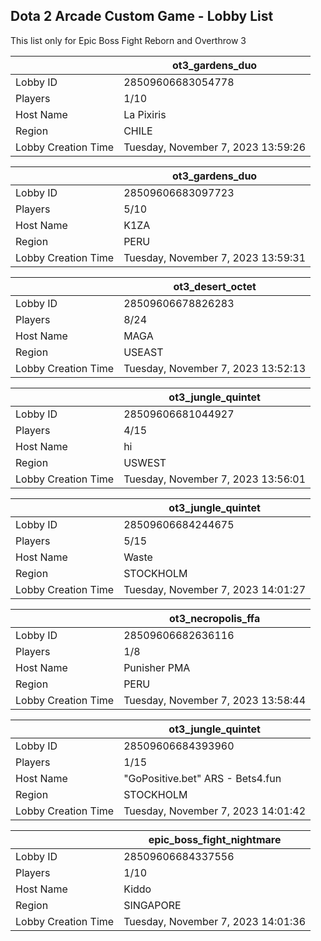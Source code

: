 ## Dota 2 Arcade Custom Game - Lobby List

This list only for Epic Boss Fight Reborn and Overthrow 3

|  | ot3_gardens_duo |
| ------ | ------ |
| Lobby ID | 28509606683054778 |
| Players | 1/10 |
| Host Name | La Pixiris |
| Region | CHILE |
| Lobby Creation Time | Tuesday, November 7, 2023 13:59:26 |


|  | ot3_gardens_duo |
| ------ | ------ |
| Lobby ID | 28509606683097723 |
| Players | 5/10 |
| Host Name | K1ZA |
| Region | PERU |
| Lobby Creation Time | Tuesday, November 7, 2023 13:59:31 |


|  | ot3_desert_octet |
| ------ | ------ |
| Lobby ID | 28509606678826283 |
| Players | 8/24 |
| Host Name | MAGA |
| Region | USEAST |
| Lobby Creation Time | Tuesday, November 7, 2023 13:52:13 |


|  | ot3_jungle_quintet |
| ------ | ------ |
| Lobby ID | 28509606681044927 |
| Players | 4/15 |
| Host Name | hi |
| Region | USWEST |
| Lobby Creation Time | Tuesday, November 7, 2023 13:56:01 |


|  | ot3_jungle_quintet |
| ------ | ------ |
| Lobby ID | 28509606684244675 |
| Players | 5/15 |
| Host Name | Waste |
| Region | STOCKHOLM |
| Lobby Creation Time | Tuesday, November 7, 2023 14:01:27 |


|  | ot3_necropolis_ffa |
| ------ | ------ |
| Lobby ID | 28509606682636116 |
| Players | 1/8 |
| Host Name | Punisher PMA |
| Region | PERU |
| Lobby Creation Time | Tuesday, November 7, 2023 13:58:44 |


|  | ot3_jungle_quintet |
| ------ | ------ |
| Lobby ID | 28509606684393960 |
| Players | 1/15 |
| Host Name | "GoPositive.bet" ARS - Bets4.fun |
| Region | STOCKHOLM |
| Lobby Creation Time | Tuesday, November 7, 2023 14:01:42 |


|  | epic_boss_fight_nightmare |
| ------ | ------ |
| Lobby ID | 28509606684337556 |
| Players | 1/10 |
| Host Name | Kiddo |
| Region | SINGAPORE |
| Lobby Creation Time | Tuesday, November 7, 2023 14:01:36 |


